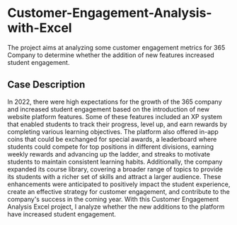 # Customer-Engagement-Analysis-with-Excel

The project aims at analyzing some customer engagement metrics for 365 Company to determine whether the addition of new features increased student engagement.

## Case Description

In 2022, there were high expectations for the growth of the 365 company and increased student engagement based on the introduction of new website platform features. Some of these features included an XP system that enabled students to track their progress, level up, and earn rewards by completing various learning objectives. The platform also offered in-app coins that could be exchanged for special awards, a leaderboard where students could compete for top positions in different divisions, earning weekly rewards and advancing up the ladder, and streaks to motivate students to maintain consistent learning habits. Additionally, the company expanded its course library, covering a broader range of topics to provide its students with a richer set of skills and attract a larger audience. These enhancements were anticipated to positively impact the student experience, create an effective strategy for customer engagement, and contribute to the company's success in the coming year. With this Customer Engagement Analysis Excel project, I analyze whether the new additions to the platform have increased student engagement.

